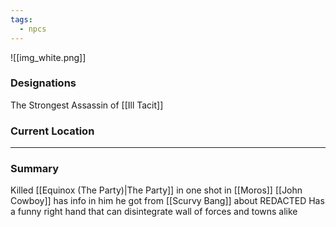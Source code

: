 ```yaml
---
tags:
  - npcs
---
```

![[img_white.png]]

### Designations
The Strongest Assassin of [[Ill Tacit]]

### Current Location


___
### Summary
Killed [[Equinox (The Party)|The Party]] in one shot in [[Moros]]
[[John Cowboy]] has info in him he got from [[Scurvy Bang]] about REDACTED
Has a funny right hand that can disintegrate wall of forces and towns alike


